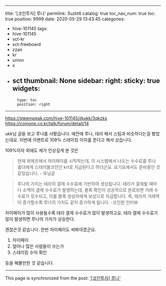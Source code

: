 
---
title: '[코인투자] 루나'
permlink: 3uzkt6
catalog: true
toc_nav_num: true
toc: true
position: 9999
date: 2020-05-29 13:43:45
categories:
- hive-101145
tags:
- hive-101145
- sct-kr
- sct-freeboard
- zzan
- kr
- union
- s
- sct
thumbnail: None
sidebar:
    right:
        sticky: true
widgets:
    -
        type: toc
        position: right
---


https://steempeak.com/hive-101145/@ukk/3qkzks
https://coinone.co.kr/talk/forum/detail/14

ukk님 글을 보고 루나를 사봤습니다. 예전에 루나, 테라 해서 스팀과 비슷하다는걸 봤었는데요. 이번에 이벤트로 109% 스테이킹 이자를 준다고 해서 샀습니다. 

109%이자 외에도 제가 인상깊게 본 것은 

> 현재 위메프에서 차이페이를 시작하는데, 이 시스템에서 나오는 수수료를 루나 홀더에게 스테이블코인인 krt로 지급된다고 하더군요. 요기요에서도 준비중인 것 같았습니다. - 욱님글

> 루나의 가치는 테라의 결제 수수료에 기반하여 생성됩니다. 테라가 결제될 때마다 소액의 결제 수수료가 발생하는데, 블록 확인이 성공적으로 완료되면 거래 수수료가 징수되고, 이를 블록 생성자에게 보상으로 지급합니다. 즉, 테라의 거래액이 증가할수록 루나의 가치도 같이 증가하게 됩니다. -코인원 인터뷰

차이페이가 많이 사용될수록 테라 결제 수수료가 많이 발생하고요. 테라 결제 수수료가 많이 발생하면 루나의 가치가 상승한다.

괜찮은것 같습니다. 한번 차이페이도 써봐야겠군요.

1) 차이페이
2) 얼마나 많은 사람들이 쓰는가
3) 스테이킹 수익 확인

등을 해볼만한 것 같습니다.

- - -

This page is synchronized from the post: ['[코인투자] 루나'](https://steemit.com/@jacobyu/3uzkt6)

